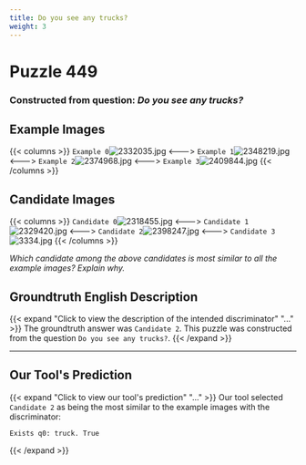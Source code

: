 ```yaml
---
title: Do you see any trucks?
weight: 3
---
```


# Puzzle 449
### Constructed from question: _Do you see any trucks?_


## Example Images
{{< columns >}}
`Example 0`![2332035.jpg](/gqa_images/2332035.jpg)
<--->
`Example 1`![2348219.jpg](/gqa_images/2348219.jpg)
<--->
`Example 2`![2374968.jpg](/gqa_images/2374968.jpg)
<--->
`Example 3`![2409844.jpg](/gqa_images/2409844.jpg)
{{< /columns >}}

## Candidate Images
{{< columns >}}
`Candidate 0`![2318455.jpg](/gqa_images/2318455.jpg)
<--->
`Candidate 1`![2329420.jpg](/gqa_images/2329420.jpg)
<--->
`Candidate 2`![2398247.jpg](/gqa_images/2398247.jpg)
<--->
`Candidate 3`![3334.jpg](/gqa_images/3334.jpg)
{{< /columns >}}

*Which candidate among the above candidates is most similar to all the example images? Explain why.*

## Groundtruth English Description

{{< expand "Click to view the description of the intended discriminator" "..." >}}
The groundtruth answer was `Candidate 2`. This puzzle was constructed from the question `Do you see any trucks?`.
{{< /expand >}}

---

## Our Tool's Prediction

{{< expand "Click to view our tool's prediction" "..." >}}
Our tool selected `Candidate 2` as being the most similar to the example images with the discriminator:
```plaintext
Exists q0: truck. True
```
{{< /expand >}}
